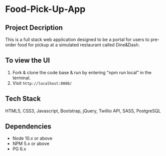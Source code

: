 Food-Pick-Up-App
=========

## Project Decription

This is a full stack web application designed to be a portal for users to pre-order food for pickup at a simulated restaurant called Dine&Dash. 

## To view the UI

1. Fork & clone the code base & run by entering "npm run local" in the terminal.
2. Visit `http://localhost:8080/`

## Tech Stack

HTML5, CSS3, Javascript, Bootstrap, jQuery, Twillio API, SASS, PostgreSQL

## Dependencies

- Node 10.x or above
- NPM 5.x or above
- PG 6.x
